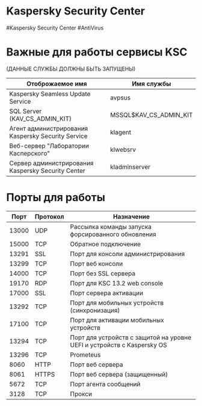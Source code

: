 # Kaspersky Security Center
#Kaspersky Security Center #AntiVirus 


# Важные для работы сервисы KSC
(ДАННЫЕ СЛУЖБЫ ДОЛЖНЫ БЫТЬ ЗАПУЩЕНЫ)

|Отоброжаемое имя|Имя службы|
|---|---|
|Kaspersky Seamless Update Service|avpsus|
|SQL Server (KAV_CS_ADMIN_KIT)|MSSQL$KAV_CS_ADMIN_KIT|
|Агент администрирования Kaspersky Security Service|klagent|
|Веб-сервер "Лаборатории Касперского"|klwebsrv|
|Сервер администрирования Kaspersky Security Center|kladminserver|




# Порты для работы

| Порт   | Протокол | Назначение                                                         |
|--------|----------|--------------------------------------------------------------------|
| 13000  | UDP      | Рассылка команды запуска форсированного обновления                |
| 15000  | TCP      | Обратное подключение                                               |
| 13291  | SSL      | Порт для консоли администрирования                                 |
| 13299  | TCP      | Порт веб консоли                                                  |
| 14000  | TCP      | Порт без SSL сервера                                              |
| 19170  | RDP      | Порт для KSC 13.2 web console                                     |
| 17000  | SSL      | Порт сервера активации                                            |
| 13292  | TCP      | Порт для мобильных устройств (синхронизация)                     |
| 17100  | TCP      | Порт для активации мобильных устройств                            |
| 13294  | TCP      | Порт для устройств с защитой на уровне UEFI и устройств с Kaspersky OS |
| 13296  | TCP      | Prometeus                                                         |
| 8060   | HTTP     | Порт веб сервера                                                  |
| 8061   | HTTPS    | Порт веб сервера (защищенный)                                    |
| 5672   | TCP      | Порт агента сообщений                                             |
| 3128   | TCP      | Прокси                                                            |

